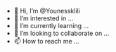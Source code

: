- 👋 Hi, I’m @Younessklili
- 👀 I’m interested in ...
- 🌱 I’m currently learning ...
- 💞️ I’m looking to collaborate on ...
- 📫 How to reach me ...

<!---
Younessklili/Younessklili is a ✨ special ✨ repository because its `README.md` (this file) appears on your GitHub profile.
You can click the Preview link to take a look at your changes.
--->
